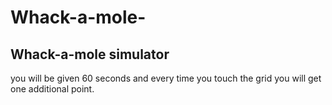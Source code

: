 # Whack-a-mole-
## Whack-a-mole simulator
you will be given 60 seconds and every time you touch the grid you will get one additional point.
